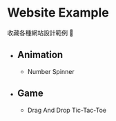 # Website Example

收藏各種網站設計範例 📖

* ## Animation
    * Number Spinner
* ## Game
    * Drag And Drop Tic-Tac-Toe
